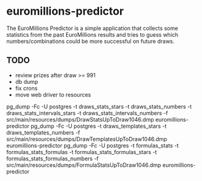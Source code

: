 # euromillions-predictor
The EuroMillions Predictor is a simple application that collects some statistics from the past EuroMillions results and tries to guess which numbers/combinations could be more successful on future draws.

## TODO
* review prizes after draw >= 991
* db dump
* fix crons
* move web driver to resources



pg_dump -Fc -U postgres -t draws_stats_stars -t draws_stats_numbers -t draws_stats_intervals_stars -t draws_stats_intervals_numbers -f src/main/resources/dumps/DrawStatsUpToDraw1046.dmp euromillions-predictor
pg_dump -Fc -U postgres -t draws_templates_stars -t draws_templates_numbers -f src/main/resources/dumps/DrawTemplatesUpToDraw1046.dmp euromillions-predictor 
pg_dump -Fc -U postgres -t formulas_stats -t formulas_stats_formulas -t formulas_stats_formulas_stars -t formulas_stats_formulas_numbers -f src/main/resources/dumps/FormulaStatsUpToDraw1046.dmp euromillions-predictor